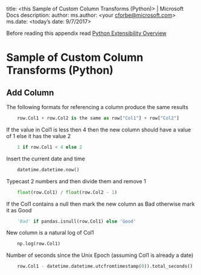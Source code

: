 title: <this Sample of Custom Column Transforms (Python)> | Microsoft Docs
description: <this Gives samples of python custom column transformss>
author: <your cforbe>
ms.author: <your cforbe@microsoft.com>
ms.date: <today’s date: 9/7/2017>

Before reading this appendix read [Python Extensibility Overview](data-prep-python-extensibility-overview.md)
# Sample of Custom Column Transforms (Python) #



## Add Column ##

The following formats for referencing a column produce the same results
```python
    row.Col1 + row.Col2 is the same as row["Col1"] + row["Col2"]
```
If the value in Col1 is less then 4 then the new column should have a value of 1 else it has the value 2

```python
    1 if row.Col1 < 4 else 2
```

Insert the current date and time

```python
    datetime.datetime.now()
```

Typecast 2 numbers and then divide them and remove 1
```python
    float(row.Col1) / float(row.Col2 - 1)
```

If the Col1 contains a null then mark the new column as Bad otherwise mark it as Good

```python
    'Bad' if pandas.isnull(row.Col1) else 'Good'
```
New column is a natural log of Col1
```python
    np.log(row.Col1)
```
Number of seconds since the Unix Epoch (assuming Col1 is already a date)
```python
    row.Col1 - datetime.datetime.utcfromtimestamp(0)).total_seconds()
```





